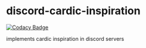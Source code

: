 # discord-cardic-inspiration

[![Codacy Badge](https://api.codacy.com/project/badge/Grade/eaaba74ddd05435993469b8cc7bc85b3)](https://app.codacy.com/gh/FourInchKnife/discord-cardic-inspiration?utm_source=github.com&utm_medium=referral&utm_content=FourInchKnife/discord-cardic-inspiration&utm_campaign=Badge_Grade_Settings)

implements cardic inspiration in discord servers
